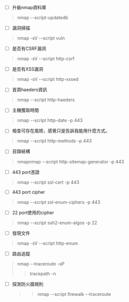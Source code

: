 - [ ] 升級nmap資料庫
>nmap --script-updatedb 

- [ ] 漏洞掃描
>nmap -sV --script vuln <target>

- [ ] 是否有CSRF漏洞
>nmap -sV --script http-csrf <target>

- [ ] 是否有XSS漏洞
>nmap -sV --script http-xssed <target>

- [ ] 首頁haeders資訊
>nmap --script http-haeders <target>

- [ ] 主機獲取時間
>nmap --script http-date -p 443 

- [ ] 檢查可存在風險，感覺只是告訴我能用什麼方式。
>nmap --script http-methods -p 443 

- [ ] 目錄結構
>nmapnmap --script http-sitemap-generator -p 443 

- [ ] 443 port憑證
>nmap --script ssl-cert -p 443 <target>

- [ ] 443 port cipher
>nmap --script ssl-enum-ciphers -p 443 <target>

- [ ] 22 port使用的cipher
>nmap --script ssh2-enum-algos -p 22 <target>

- [ ] 發現文件
>nmap -sV --script http-enum <target>

- [ ] 路由追蹤
>nmap --traceroute -sP <target>
  >>tracepath -n <target> 

- [ ] 探測防火牆規則
  >>nmap --script firewalk --traceroute <target>
